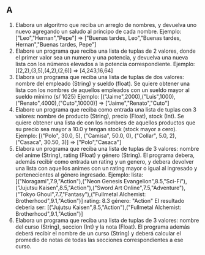 ## A
1. Elabora un algoritmo que reciba un arreglo de nombres, y devuelva uno nuevo agregando un saludo al principo de cada nombre.
Ejemplo: ["Leo","Hernan","Pepe"] => ["Buenas tardes, Leo","Buenas tardes, Hernan","Buenas tardes, Pepe"]
2. Elabore un programa que reciba una lista de tuplas de 2 valores, donde el primer valor sea un numero y una potencia, y devuelva una nueva lista con los números elevados a la potencia correspondiente.
Ejemplo: [(2,2),(3,5),(4,2),(2,6)] => [4,243,16,64]
3. Elabora un programa que reciba una lista de tuplas de dos valores: nombre del empleado (String) y sueldo (float). Se quiere obtener una lista con los nombres de aquellos empleados con un sueldo mayor al sueldo minimo (s/ 1025)
Ejemplo: [("Jaime",2000),("Luis",1000),("Renato",4000),("Cuto",10000)] => ["Jaime","Renato","Cuto"]
4. Elabore un programa que reciba como entrada una lista de tuplas con 3 valores: nombre de producto (String), precio (Float), stock (Int). Se quiere obtener una lista de con los nombres de aquellos productos que su precio sea mayor a 10.0 y tengan stock (stock mayor a cero).
Ejemplo: [("Polo", 30.0, 5), ("Camisa", 50.0, 0), ("Collar", 5.0, 2), ("Casaca", 30.50, 3)] => ["Polo","Casaca"]
5. Elabora un programa que reciba una lista de tuplas de 3 valores: nombre del anime (String), rating (Float) y género (String). El programa debera, además recibir como entrada un rating y un genero, y debera devolver una lista con aquellos animes con un rating mayor o igual al ingresado y pertenecientes al género ingresado.
Ejemplo: 
lista: [("Noragami",7.9,"Action"),("Neon Genesis Evangelion",8.5,"Sci-Fi"),("Jujutsu Kaisen",8.5,"Action"),("Sword Art Online",7.5,"Adventure"),("Tokyo Ghoul",7.7,"Fantasy"),("Fullmetal Alchemist: Brotherhood",9.1,"Action")]
rating: 8.3
género: "Action"
El resultado deberia ser: [("Jujutsu Kaisen",8.5,"Action"),("Fullmetal Alchemist: Brotherhood",9.1,"Action")]
6. Elabora un programa que reciba una lista de tuplas de 3 valores: nombre del curso (String), seccion (Int) y la nota (Float). El programa además deberá recibir el nombre de un curso (String) y deberá calcular el promedio de notas de todas las secciones correspondientes a ese curso.
